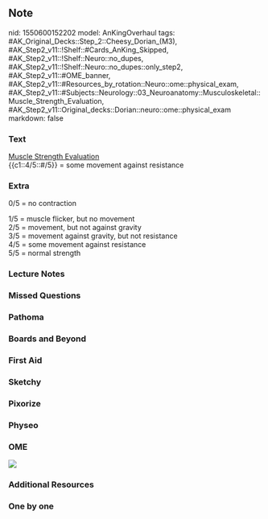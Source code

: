 ## Note
nid: 1550600152202
model: AnKingOverhaul
tags: #AK_Original_Decks::Step_2::Cheesy_Dorian_(M3), #AK_Step2_v11::!Shelf::#Cards_AnKing_Skipped, #AK_Step2_v11::!Shelf::Neuro::no_dupes, #AK_Step2_v11::!Shelf::Neuro::no_dupes::only_step2, #AK_Step2_v11::#OME_banner, #AK_Step2_v11::#Resources_by_rotation::Neuro::ome::physical_exam, #AK_Step2_v11::#Subjects::Neurology::03_Neuroanatomy::Musculoskeletal::Muscle_Strength_Evaluation, #AK_Step2_v11::Original_decks::Dorian::neuro::ome::physical_exam
markdown: false

### Text
<div>
  <u style="">Muscle Strength Evaluation</u>
</div>{{c1::4/5::#/5}} = some movement against resistance

### Extra
0/5 = no contraction
<div>
  1/5 = muscle flicker, but no movement
</div>
<div>
  2/5 = movement, but not against gravity
</div>
<div>
  3/5 = movement against gravity, but not resistance
</div>
<div>
  4/5 = some movement against resistance
</div>
<div>
  5/5 = normal strength
</div>

### Lecture Notes


### Missed Questions


### Pathoma


### Boards and Beyond


### First Aid


### Sketchy


### Pixorize


### Physeo


### OME
<div class="ome-widget">
  <a href="https://onlinemeded.org?ref=anki"><img src=
  "_OME_AnkiFlashcards_General_4.png"></a>
</div>

### Additional Resources


### One by one

